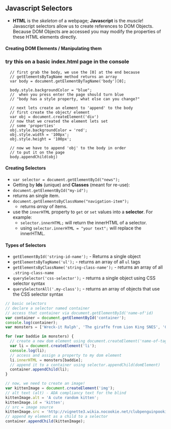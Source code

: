 ## Javascript Selectors

- **HTML** is the _skeleton_ of a webpage; **Javascript** is the _muscle_! Javascript selectors allow us to create references to DOM Objects. Because DOM Objects are accessed you may modify the properties of these HTML elements directly.

#### Creating DOM Elements / Manipulating them

### try this on a basic index.html page in the console

``` 
  // first grab the body, we use the [0] at the end because
  // getElementsByTagName method returns an array
  var body = document.getElementByTagName('body')[0];

  body.style.backgroundColor = "blue";
  //  when you press enter the page should turn blue
  // "body has a style property, what else can you change?"

  // next lets create an element to 'append' to the body
  // first create the object/ element
  var obj = document.createElement('div')
  // now that we created the element lets set 
  // some 'properties'
  obj.style.backgroundColor = 'red';
  obj.style.width = '100px';
  obj.style.height = '100px';

  // now we have to append 'obj' to the body in order 
  // to put it on the page
  body.appendChild(obj)
```




#### Creating Selectors

- `var selector = document.getElementById("news");`
- Getting by **Ids** (unique) and **Classes** (meant for re-use):
-  `document.getElementById("my-id");`
  - returns an single item.
- `document.getElementsByClassName("navigation-item");`
  - returns *array* of items.
- use the `innerHTML` property to `get` or `set` values into a **selector**. For example:
  - `selector.innerHTML;` will return the innerHTML of a selector.
  - using `selector.innerHTML = "your text";` will replace the innerHTML.

#### Types of Selectors

- `getElementById('string-id-name');` - Returns a single object
- `getElementsByTagName('ul');` - returns an array of all `ul` tags
- `getElementsByClassName('string-class-name');` - returns an array of all `.string-class-name`
- `querySelector('css-selector');` - returns a single object using CSS selector syntax
- `querySelectorAll('.my-class');` - returns an array of objects that use the CSS selector syntax

```javascript
// basic selectors
// declare a selector named container
// access that container via document.getElementById('name-of'id)
var container = document.getElementById('container');
console.log(container);
var monsters = ['Wreck-it Ralph', 'The giraffe from Lion King SNES', 'Ganon'];

for (var baddie in monsters) {
  // create a new dom element using document.createElement('name-of-tag');
  var li = document.createElement('li');
  console.log(li);
  // access and assign a property to my dom element
  li.innerHTML = monsters[baddie];
  // append it to a container using selector.appendChild(domElement)
  container.appendChild(li);
}

// now, we need to create an image!
var kittenImage = document.createElement('img');
// alt text (alt) - ADA compliancy text for the blind
kittenImage.alt = 'A cute random kitten';
kittenImage.id = 'kitten';
// src = image source
kittenImage.src = 'http://vignette3.wikia.nocookie.net/clubpenguinpookie/images/d/d0/Extremely-cute-kitten_large.jpg/revision/latest?cb=20140614000321';
// append my element as a child to a selector
container.appendChild(kittenImage);
```
